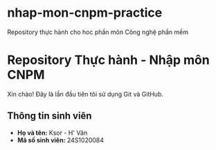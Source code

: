 # nhap-mon-cnpm-practice
Repository thực hành cho hoc phần môn Công nghệ phần mềm
# Repository Thực hành - Nhập môn CNPM
Xin chào! Đây là lần đầu tiên tôi sử dụng Git và GitHub.
## Thông tin sinh viên
- **Họ và tên:** Ksor - H' Vân
- **Mã số sinh viên:** 24S1020084
  

